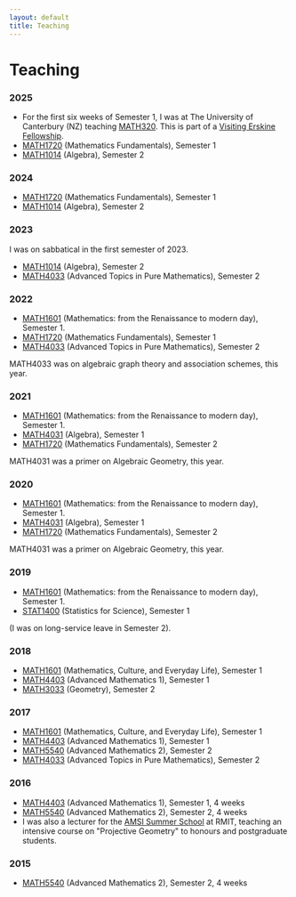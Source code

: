 ```yaml
---
layout: default
title: Teaching
---
```


# Teaching

### 2025

- For the first six weeks of Semester 1, I was at The University of Canterbury (NZ) teaching [MATH320](https://courseinfo.canterbury.ac.nz/GetCourseDetails.aspx?course=MATH320&occurrence=25S1(C)&year=2025). This is part of a [Visiting Erskine Fellowship](https://www.canterbury.ac.nz/about-uc/what-we-do/teaching/erskine-programme/erskine-fellowship).
- [MATH1720](http://handbooks.uwa.edu.au/unitdetails?code=MATH1720) (Mathematics Fundamentals), Semester 1
- [MATH1014](http://handbooks.uwa.edu.au/unitdetails?code=MATH1014) (Algebra), Semester 2


### 2024

- [MATH1720](http://handbooks.uwa.edu.au/unitdetails?code=MATH1720) (Mathematics Fundamentals), Semester 1
- [MATH1014](http://handbooks.uwa.edu.au/unitdetails?code=MATH1014) (Algebra), Semester 2


### 2023 

I was on sabbatical in the first semester of 2023. 

- [MATH1014](http://handbooks.uwa.edu.au/unitdetails?code=MATH1014) (Algebra), Semester 2
- [MATH4033](http://handbooks.uwa.edu.au/unitdetails?code=MATH4033)  (Advanced Topics in Pure Mathematics), Semester 2

### 2022

- [MATH1601](http://handbooks.uwa.edu.au/unitdetails?code=MATH1601) (Mathematics: from the Renaissance to modern day), Semester 1.
- [MATH1720](http://handbooks.uwa.edu.au/unitdetails?code=MATH1720) (Mathematics Fundamentals), Semester 1
- [MATH4033](http://handbooks.uwa.edu.au/unitdetails?code=MATH4033)  (Advanced Topics in Pure Mathematics), Semester 2

MATH4033 was on algebraic graph theory and association schemes, this year.

### 2021 

- [MATH1601](http://handbooks.uwa.edu.au/unitdetails?code=MATH1601) (Mathematics: from the Renaissance to modern day), Semester 1.
- [MATH4031](http://handbooks.uwa.edu.au/unitdetails?code=MATH4031) (Algebra), Semester 1
- [MATH1720](http://handbooks.uwa.edu.au/unitdetails?code=MATH1720) (Mathematics Fundamentals), Semester 2

MATH4031 was a primer on Algebraic Geometry, this year.

### 2020 

- [MATH1601](http://handbooks.uwa.edu.au/unitdetails?code=MATH1601) (Mathematics: from the Renaissance to modern day), Semester 1.
- [MATH4031](http://handbooks.uwa.edu.au/unitdetails?code=MATH4031) (Algebra), Semester 1
- [MATH1720](http://handbooks.uwa.edu.au/unitdetails?code=MATH1720) (Mathematics Fundamentals), Semester 2

MATH4031 was a primer on Algebraic Geometry, this year.

### 2019 

- [MATH1601](http://handbooks.uwa.edu.au/unitdetails?code=MATH1601) (Mathematics: from the Renaissance to modern day), Semester 1.
- [STAT1400](http://handbooks.uwa.edu.au/unitdetails?code=MATH3033) (Statistics for Science), Semester 1

(I was on long-service leave in Semester 2).

### 2018 

- [MATH1601](http://handbooks.uwa.edu.au/unitdetails?code=MATH1601) (Mathematics, Culture, and Everyday Life), Semester 1
- [MATH4403](http://handbooks.uwa.edu.au/unitdetails?code=MATH4403)  (Advanced Mathematics 1), Semester 1
- [MATH3033](http://handbooks.uwa.edu.au/unitdetails?code=MATH5540)  (Geometry), Semester 2

### 2017 

- [MATH1601](http://handbooks.uwa.edu.au/unitdetails?code=MATH1601) (Mathematics, Culture, and Everyday Life), Semester 1
- [MATH4403](http://handbooks.uwa.edu.au/unitdetails?code=MATH4403)  (Advanced Mathematics 1), Semester 1
- [MATH5540](http://handbooks.uwa.edu.au/unitdetails?code=MATH5540)  (Advanced Mathematics 2), Semester 2
- [MATH4033](http://handbooks.uwa.edu.au/unitdetails?code=MATH4033)  (Advanced Topics in Pure Mathematics), Semester 2

### 2016 

- [MATH4403](http://handbooks.uwa.edu.au/unitdetails?code=MATH4403)  (Advanced Mathematics 1), Semester 1, 4 weeks
- [MATH5540](http://handbooks.uwa.edu.au/unitdetails?code=MATH5540)  (Advanced Mathematics 2), Semester 2, 4 weeks
- I was also a lecturer for the [AMSI Summer School](http://ss.amsi.org.au/tag/summer-school-2016) at RMIT, teaching an intensive course on "Projective Geometry" to honours and postgraduate students.

### 2015

- [MATH5540](http://handbooks.uwa.edu.au/unitdetails?code=MATH5540)  (Advanced Mathematics 2), Semester 2, 4 weeks
